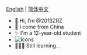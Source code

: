[English](https://github.com/2013ZRZ/2013ZRZ/blob/main/README.md) | [简体中文](https://github.com/2013ZRZ/2013ZRZ/blob/main/README_zh-cn.md)
- 👋 Hi, I’m @2013ZRZ
- 🎈 I come from China
- ✨ I'm a 12-year-old student
- ![Icons](https://mobaicons.com/icons/bash,c,cpp,csharp,debian,git,github,json,markdown,python?perline=10)
- 🏃🏻‍♂️ Still learning...
